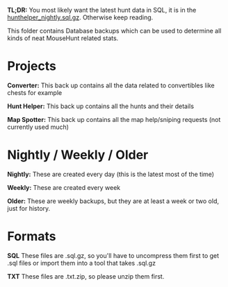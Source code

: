 **TL;DR:** You most likely want the latest hunt data in SQL, it is in the [hunthelper_nightly.sql.gz](https://github.com/DevJackSmith/mh-hunt-helper/blob/master/DB/hunthelper_nightly.sql.gz). Otherwise keep reading.

This folder contains Database backups which can be used to determine all kinds of neat MouseHunt related stats.

# Projects
**Converter:**
This back up contains all the data related to convertibles like chests for example

**Hunt Helper:**
This back up contains all the hunts and their details

**Map Spotter:**
This back up contains all the map help/sniping requests (not currently used much)
  
# Nightly / Weekly / Older
**Nightly:**
These are created every day (this is the latest most of the time)

**Weekly:**
These are created every week

**Older:**
These are weekly backups, but they are at least a week or two old, just for history.
  
# Formats
**SQL**
These files are .sql.gz, so you'll have to uncompress them first to get .sql files or import them into a tool that takes .sql.gz

**TXT**
These files are .txt.zip, so please unzip them first.
